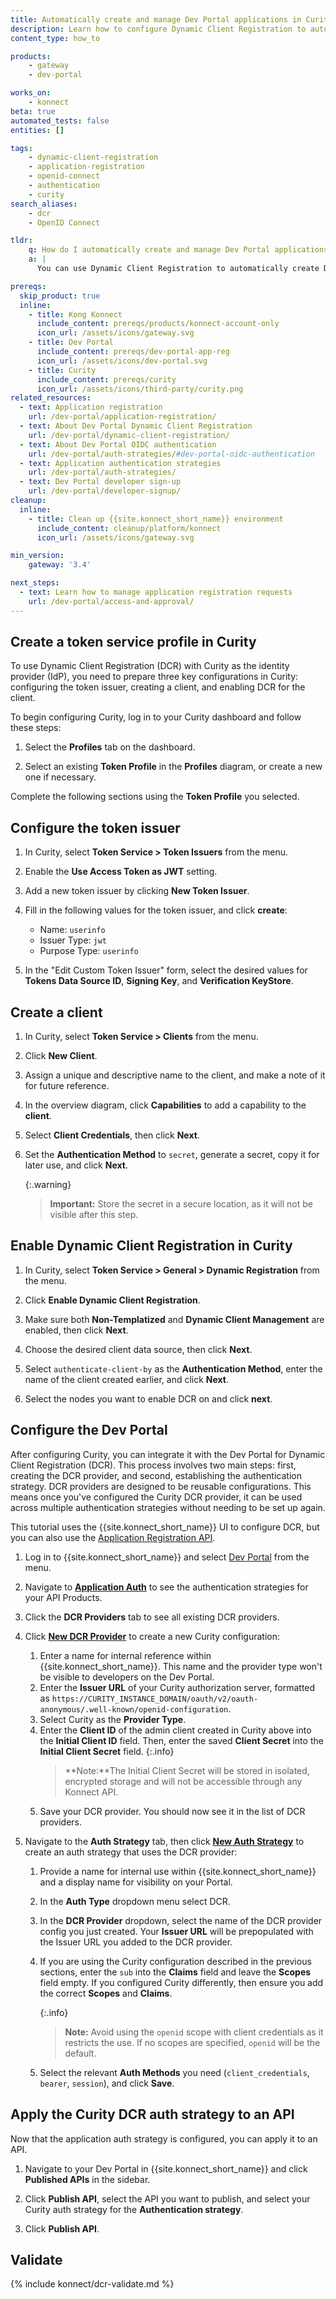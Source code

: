 ```yaml
---
title: Automatically create and manage Dev Portal applications in Curity with Dynamic Client Registration
description: Learn how to configure Dynamic Client Registration to automatically create Dev Portal applications in Curity.
content_type: how_to

products:
    - gateway
    - dev-portal

works_on:
    - konnect
beta: true
automated_tests: false
entities: []

tags:
    - dynamic-client-registration
    - application-registration
    - openid-connect
    - authentication
    - curity
search_aliases:
    - dcr
    - OpenID Connect

tldr:
    q: How do I automatically create and manage Dev Portal applications in Curity?
    a: |
      You can use Dynamic Client Registration to automatically create Dev Portal applications in Curity. First, configure the token issuer, create a client, and enable DCR for the client in Curity. Then, create a new DCR provider in your Dev Portal settings and create a new auth strategy for DCR.

prereqs:
  skip_product: true
  inline:
    - title: Kong Konnect
      include_content: prereqs/products/konnect-account-only
      icon_url: /assets/icons/gateway.svg
    - title: Dev Portal
      include_content: prereqs/dev-portal-app-reg
      icon_url: /assets/icons/dev-portal.svg
    - title: Curity
      include_content: prereqs/curity
      icon_url: /assets/icons/third-party/curity.png
related_resources:
  - text: Application registration
    url: /dev-portal/application-registration/
  - text: About Dev Portal Dynamic Client Registration
    url: /dev-portal/dynamic-client-registration/
  - text: About Dev Portal OIDC authentication
    url: /dev-portal/auth-strategies/#dev-portal-oidc-authentication
  - text: Application authentication strategies
    url: /dev-portal/auth-strategies/
  - text: Dev Portal developer sign-up
    url: /dev-portal/developer-signup/
cleanup:
  inline:
    - title: Clean up {{site.konnect_short_name}} environment
      include_content: cleanup/platform/konnect
      icon_url: /assets/icons/gateway.svg

min_version:
    gateway: '3.4'

next_steps:
  - text: Learn how to manage application registration requests
    url: /dev-portal/access-and-approval/
---
```


## Create a token service profile in Curity

To use Dynamic Client Registration (DCR) with Curity as the identity provider (IdP), you need to prepare three key configurations in Curity: configuring the token issuer, creating a client, and enabling DCR for the client.

To begin configuring Curity, log in to your Curity dashboard and follow these steps:

1. Select the **Profiles** tab on the dashboard.

2. Select an existing **Token Profile** in the **Profiles** diagram, or create a new one if necessary.

Complete the following sections using the **Token Profile** you selected.

## Configure the token issuer

1. In Curity, select **Token Service > Token Issuers** from the menu.

2. Enable the **Use Access Token as JWT** setting.

3. Add a new token issuer by clicking **New Token Issuer**.

4. Fill in the following values for the token issuer, and click **create**:
    * Name: `userinfo`
    * Issuer Type: `jwt`
    * Purpose Type: `userinfo`

5. In the "Edit Custom Token Issuer" form, select the desired values for **Tokens Data Source ID**, **Signing Key**, and **Verification KeyStore**.

## Create a client

1. In Curity, select **Token Service > Clients** from the menu.

2. Click **New Client**.

3. Assign a unique and descriptive name to the client, and make a note of it for future reference.

4. In the overview diagram, click **Capabilities** to add a capability to the **client**.

5. Select **Client Credentials**, then click **Next**.

6. Set the **Authentication Method** to `secret`, generate a secret, copy it for later use, and click **Next**.

   {:.warning}
   > **Important:** Store the secret in a secure location, as it will not be visible after this step.

## Enable Dynamic Client Registration in Curity

1. In Curity, select **Token Service > General > Dynamic Registration** from the menu.

2. Click **Enable Dynamic Client Registration**.

3. Make sure both **Non-Templatized** and **Dynamic Client Management** are enabled, then click **Next**.

4. Choose the desired client data source, then click **Next**.

5. Select `authenticate-client-by` as the **Authentication Method**, enter the name of the client created earlier, and click **Next**.

6. Select the nodes you want to enable DCR on and click **next**.

## Configure the Dev Portal

After configuring Curity, you can integrate it with the Dev Portal for Dynamic Client Registration (DCR). This process involves two main steps: first, creating the DCR provider, and second, establishing the authentication strategy. DCR providers are designed to be reusable configurations. This means once you've configured the Curity DCR provider, it can be used across multiple authentication strategies without needing to be set up again.

This tutorial uses the {{site.konnect_short_name}} UI to configure DCR, but you can also use the [Application Registration API](/api/konnect/application-auth-strategies/v2/#/operations/).

1. Log in to {{site.konnect_short_name}} and select [Dev Portal](https://cloud.konghq.com/portals/) from the menu.

2. Navigate to [**Application Auth**](https://cloud.konghq.com/portals/application-auth) to see the authentication strategies for your API Products.

3. Click the **DCR Providers** tab to see all existing DCR providers.

4. Click [**New DCR Provider**](https://cloud.konghq.com/portals/application-auth/dcr-provider/create) to create a new Curity configuration:
   1. Enter a name for internal reference within {{site.konnect_short_name}}. This name and the provider type won't be visible to developers on the Dev Portal.
   1. Enter the **Issuer URL** of your Curity authorization server, formatted as `https://CURITY_INSTANCE_DOMAIN/oauth/v2/oauth-anonymous/.well-known/openid-configuration`.
   1. Select Curity as the **Provider Type**. 
   1. Enter the **Client ID** of the admin client created in Curity above into the **Initial Client ID** field. Then, enter the saved **Client Secret** into the **Initial Client Secret** field.
      {:.info}
      > **Note:**The Initial Client Secret will be stored in isolated, encrypted storage and will not be accessible through any Konnect API.
   1. Save your DCR provider. You should now see it in the list of DCR providers.

7. Navigate to the **Auth Strategy** tab, then click [**New Auth Strategy**](https://cloud.konghq.com/portals/application-auth/auth-strategy/create) to create an auth strategy that uses the DCR provider:

   1. Provide a name for internal use within {{site.konnect_short_name}} and a display name for visibility on your Portal.
   1. In the **Auth Type** dropdown menu select DCR. 
   1. In the **DCR Provider** dropdown, select the name of the DCR provider config you just created. Your **Issuer URL** will be prepopulated with the Issuer URL you added to the DCR provider.
   1. If you are using the Curity configuration described in the previous sections, enter the `sub` into the **Claims** field and leave the **Scopes** field empty. If you configured Curity differently, then ensure you add the correct **Scopes** and **Claims**.

      {:.info}
      > **Note:**  Avoid using the `openid` scope with client credentials as it restricts the use. If no scopes are specified, `openid` will be the default.

   1. Select the relevant **Auth Methods** you need (`client_credentials`, `bearer`, `session`), and click **Save**.

## Apply the Curity DCR auth strategy to an API

Now that the application auth strategy is configured, you can apply it to an API.

1. Navigate to your Dev Portal in {{site.konnect_short_name}} and click **Published APIs** in the sidebar.

1. Click **Publish API**, select the API you want to publish, and select your Curity auth strategy for the **Authentication strategy**.

1. Click **Publish API**.

## Validate

{% include konnect/dcr-validate.md %}